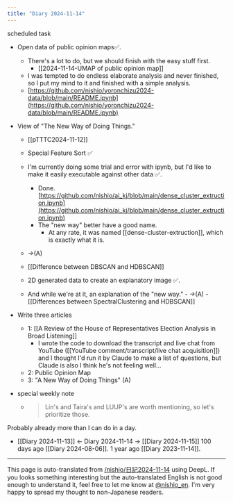 ```yaml
---
title: "Diary 2024-11-14"
---
```



scheduled task
- Open data of public opinion maps✅.
    - There's a lot to do, but we should finish with the easy stuff first.
        - [[2024-11-14-UMAP of public opinion map]]
    - I was tempted to do endless elaborate analysis and never finished, so I put my mind to it and finished with a simple analysis.
    - [https://github.com/nishio/yoronchizu2024-data/blob/main/README.ipynb](https://github.com/nishio/yoronchizu2024-data/blob/main/README.ipynb)

- View of "The New Way of Doing Things."
    - [[pTTTC2024-11-12]]
    - Special Feature Sort ✅
    - I'm currently doing some trial and error with ipynb, but I'd like to make it easily executable against other data ✅.
        - Done. [https://github.com/nishio/ai_kj/blob/main/dense_cluster_extruction.ipynb](https://github.com/nishio/ai_kj/blob/main/dense_cluster_extruction.ipynb)
        - The "new way" better have a good name.
            - At any rate, it was named [[dense-cluster-extruction]], which is exactly what it is.
    - →(A)

    - [[Difference between DBSCAN and HDBSCAN]]
    - 2D generated data to create an explanatory image ✅.
    - And while we're at it, an explanation of the "new way."
            - →(A)
            - [[Differences between SpectralClustering and HDBSCAN]]

- Write three articles
    - 1:  [[A Review of the House of Representatives Election Analysis in Broad Listening]]
        - I wrote the code to download the transcript and live chat from YouTube ([[YouTube comment/transcript/live chat acquisition]]) and I thought I'd run it by Claude to make a list of questions, but Claude is also I think he's not feeling well...
    - 2: Public Opinion Map
    - 3: "A New Way of Doing Things" (A)

- special weekly note
    - > Lin's and Taira's and LUUP's are worth mentioning, so let's prioritize those.

Probably already more than I can do in a day.



- [[Diary 2024-11-13]] ← Diary 2024-11-14 → [[Diary 2024-11-15]]
100 days ago [[Diary 2024-08-06]].
1 year ago [[Diary 2023-11-14]].
---
This page is auto-translated from [/nishio/日記2024-11-14](https://scrapbox.io/nishio/日記2024-11-14) using DeepL. If you looks something interesting but the auto-translated English is not good enough to understand it, feel free to let me know at [@nishio_en](https://twitter.com/nishio_en). I'm very happy to spread my thought to non-Japanese readers.
